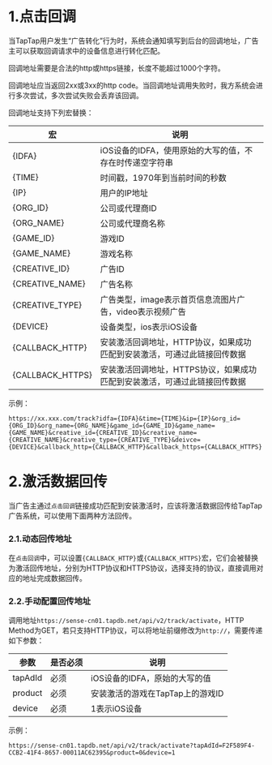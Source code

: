 # 1.点击回调

当TapTap用户发生“广告转化”行为时，系统会通知填写到后台的回调地址，广告主可以获取回调请求中的设备信息进行转化匹配。

回调地址需要是合法的http或https链接，长度不能超过1000个字符。

回调地址应当返回2xx或3xx的http code。当回调地址调用失败时，我方系统会进行多次尝试，多次尝试失败会丢弃该回调。

回调地址支持下列宏替换：

宏 | 说明
--- | ---
{IDFA} | iOS设备的IDFA，使用原始的大写的值，不存在时传递空字符串
{TIME} | 时间戳，1970年到当前时间的秒数
{IP} | 用户的IP地址
{ORG_ID} | 公司或代理商ID
{ORG_NAME} | 公司或代理商名称
{GAME_ID} | 游戏ID
{GAME_NAME} | 游戏名称
{CREATIVE_ID} | 广告ID
{CREATIVE_NAME} | 广告名称
{CREATIVE_TYPE} | 广告类型，image表示首页信息流图片广告，video表示视频广告
{DEVICE} | 设备类型，ios表示iOS设备
{CALLBACK_HTTP} | 安装激活回调地址，HTTP协议，如果成功匹配到安装激活，可通过此链接回传数据
{CALLBACK_HTTPS} | 安装激活回调地址，HTTPS协议，如果成功匹配到安装激活，可通过此链接回传数据

示例：

`https://xx.xxx.com/track?idfa={IDFA}&time={TIME}&ip={IP}&org_id={ORG_ID}&org_name={ORG_NAME}&game_id={GAME_ID}&game_name={GAME_NAME}&creative_id={CREATIVE_ID}&creative_name={CREATIVE_NAME}&creative_type={CREATIVE_TYPE}&deivce={DEVICE}&callback_http={CALLBACK_HTTP}&callback_https={CALLBACK_HTTPS}`

# 2.激活数据回传

当广告主通过`点击回调`链接成功匹配到安装激活时，应该将激活数据回传给TapTap广告系统，可以使用下面两种方法回传。

### 2.1.动态回传地址

在`点击回调`中，可以设置`{CALLBACK_HTTP}`或`{CALLBACK_HTTPS}`宏，它们会被替换为激活回传地址，分别为HTTP协议和HTTPS协议，选择支持的协议，直接调用对应的地址完成数据回传。

### 2.2.手动配置回传地址

调用地址`https://sense-cn01.tapdb.net/api/v2/track/activate`，HTTP Method为GET，若只支持HTTP协议，可以将地址前缀修改为`http://`，需要传递如下参数：

参数 | 是否必须 | 说明
--- | --- | ---
tapAdId | 必须 | iOS设备的IDFA，原始的大写的值
product | 必须 | 安装激活的游戏在TapTap上的游戏ID
device | 必须 | 1表示iOS设备

示例：

`https://sense-cn01.tapdb.net/api/v2/track/activate?tapAdId=F2F589F4-CCB2-41F4-8657-00011AC62395&product=0&device=1`
